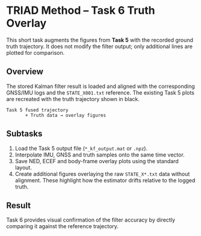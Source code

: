 # TRIAD Method – Task 6 Truth Overlay

This short task augments the figures from **Task 5** with the recorded ground
truth trajectory. It does not modify the filter output; only additional lines are
plotted for comparison.

## Overview

The stored Kalman filter result is loaded and aligned with the corresponding
GNSS/IMU logs and the `STATE_X001.txt` reference. The existing Task 5 plots are
recreated with the truth trajectory shown in black.

```text
Task 5 fused trajectory
       + Truth data → overlay figures
```

## Subtasks

1. Load the Task 5 output file (`*_kf_output.mat` or `.npz`).
2. Interpolate IMU, GNSS and truth samples onto the same time vector.
3. Save NED, ECEF and body-frame overlay plots using the standard layout.
4. Create additional figures overlaying the raw `STATE_X*.txt` data without
   alignment. These highlight how the estimator drifts relative to the logged
   truth.

## Result

Task 6 provides visual confirmation of the filter accuracy by directly comparing
it against the reference trajectory.

